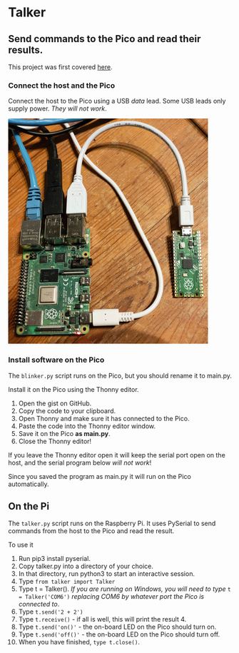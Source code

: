 # Talker

## Send commands to the Pico and read their results.

This project was first covered [here](https://blog.rareschool.com/2021/01/controlling-raspberry-pi-pico-using.html).

### Connect the host and the Pico

Connect the host to the Pico using a USB *data* lead. Some USB leads only supply power. *They will not work*.

![Pi + Pico](pi-n-pico.jpg)

### Install software on the Pico

The `blinker.py` script runs on the Pico, but you should rename it to main.py.

Install it on the Pico using the Thonny editor.

1. Open the gist on GitHub.
1. Copy the code to your clipboard.
1. Open Thonny and make sure it has connected to the Pico.
1. Paste the code into the Thonny editor window.
1. Save it on the Pico **as main.py**.
1. Close the Thonny editor!

If you leave the Thonny editor open it will keep the serial port open on the host, and the serial program below 
*will not work*!

Since you saved the program as main.py it will run on the Pico automatically.

## On the Pi

The `talker.py` script runs on the Raspberry Pi. It uses PySerial to send commands from the host to the 
Pico and read the result.

To use it

1. Run pip3 install pyserial.
1. Copy talker.py into a directory of your choice.
1. In that directory, run python3 to start an interactive session.
1. Type `from talker import Talker`
1. Type t = Talker(). *If you are running on Windows, you will need to type* `t = Talker('COM6')` *replacing COM6 by 
   whatever port the Pico is connected to*.
1. Type `t.send('2 + 2')`
1. Type `t.receive()` - if all is well, this will print the result 4.
1. Type `t.send('on()'` - the on-board LED on the Pico should turn on.
1. Type `t.send('off()'` - the on-board LED on the Pico should turn off.
1. When you have finished, `type t.close()`.